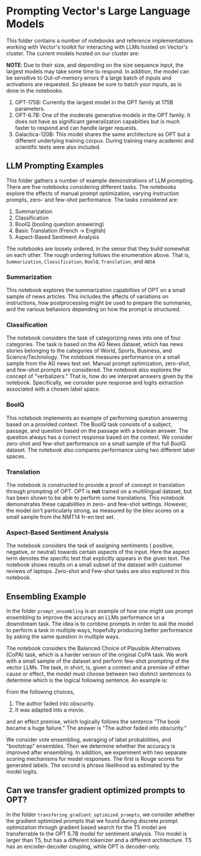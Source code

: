 # Prompting Vector's Large Language Models

This folder contains a number of notebooks and reference implementations working with Vector's toolkit for interacting with LLMs hosted on Vector's cluster. The current models hosted on our cluster are:

__NOTE__: Due to their size, and depending on the size sequence input, the largest models may take some time to respond. In addition, the model can be sensitive to Out-of-memory errors if a large batch of inputs and activations are requested. So please be sure to batch your inputs, as is done in the notebooks.

1) OPT-175B: Currently the largest model in the OPT family at 175B parameters.
2) OPT-6.7B: One of the moderate generative models in the OPT family. It does not have as significant generalization capabilties but is much faster to respond and can handle larger requests.
3) Galactica-120B: This model shares the same architecture as OPT but a different underlying training corpus. During training many academic and scientific texts were also included.



## LLM Prompting Examples

This folder gathers a number of example demonstrations of LLM prompting. There are five notebooks considering different tasks. The notebooks explore the effects of manual prompt optimization, varying instruction prompts, zero- and few-shot performance. The tasks considered are:

1) Summarization
2) Classification
3) BoolQ (booling question answering)
4) Basic Translation (French -> English)
5) Aspect-Based Sentiment Analysis

The notebooks are loosely ordered, in the sense that they build somewhat on each other. The rough ordering follows the enumeration above. That is, `Summarization`, `Classification`, `BoolQ`, `Translation`, and `ABSA`

### Summarization

This notebook explores the summarization capabilties of OPT on a small sample of news articles. This includes the affects of variations on instructions, how postprocessing might be used to prepare the summaries, and the various behaviors depending on how the prompt is structured.

### Classification

The notebook considers the task of categorizing news into one of four categories. The task is based on the AG News dataset, which has news stories belonging to the categories of World, Sports, Business, and Science/Technology. The notebook measures performance on a small sample from the AG news test set. Manual prompt optimization, zero-shot, and few-shot prompts are considered. The notebook also explores the concept of "verbalizers." That is, how do we interpret answers given by the notebook. Specifically, we consider pure response and logits extraction associated with a chosen label space.

### BoolQ

This notebook implements an example of performing question answering based on a provided context. The BoolQ task consists of a subject, passage, and question based on the passage with a boolean answer. The question always has a correct response based on the context. We consider zero-shot and few-shot performance on a small sample of the full BoolQ dataset. The notebook also compares performance using two different label spaces.


### Translation

The notebook is constructed to provide a proof of concept in translation through prompting of OPT. OPT is __not__ trained on a multilingual dataset, but has been shown to be able to perform some translations. This notebook demonstrates these capabilities in zero- and few-shot settings. However, the model isn't particularly strong, as measured by the bleu scores on a small sample from the NMT14 fr-en test set.

### Aspect-Based Sentiment Analysis

The notebook considers the task of assigning sentiments ( positive, negative, or neutral) towards certain aspects of the input. Here the aspect term denotes the specific text that explicitly appears in the given text. The notebook shows results on a small subset of the dataset with customer reviews of laptops. Zero-shot and Few-shot tasks are also explored in this notebook. 

## Ensembling Example

In the folder `prompt_ensembling` is an example of how one might use prompt ensembling to improve the accuracy an LLMs performance on a downstream task. The idea is to combine prompts in order to ask the model to perform a task in multiple ways, hopefully producing better performance by asking the same question in multiple ways.

The notebook considers the Balanced Choice of Plausible Alternatives (CoPA) task, which is a harder version of the original CoPA task. We work with a small sample of the dataset and perform few-shot prompting of the vector LLMs. The task, in short, is, given a context and a premise of either cause or effect, the model must choose between two distinct sentences to determine which is the logical following sentence. An example is:

From the following choices,
1) The author faded into obscurity.
2) It was adapted into a movie.

and an effect premise, which logically follows the sentence "The book became a huge failure." The answer is "The author faded into obscurity."

We consider vote ensembling, averaging of label probabilities, and "bootstrap" ensembles. Then we determine whether the accuracy is improved after ensembling. In addition, we experiment with two separate scoring mechanisms for model responses. The first is Rouge scores for generated labels. The second is phrase likelihood as estimated by the model logits.

## Can we transfer gradient optimized prompts to OPT?

In the folder `transfering_gradient_optimized_prompts`, we consider whether the gradient optimized prompts that we found during discrete prompt optimization through gradient based search for the T5 model are transferrable to the OPT 6.7B model for sentiment analysis. This model is larger than T5, but has a different tokenizer and a different architecture. T5 has an encoder-decoder coupling, while OPT is decoder-only.
